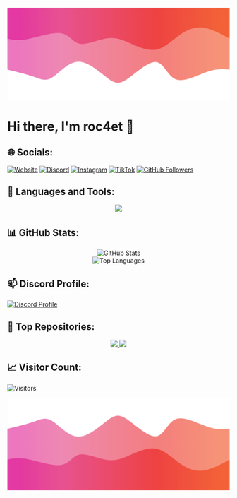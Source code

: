 ![Header](./header.png)

# Hi there, I'm **roc4et** 👋

## 🌐 Socials:

[![Website](https://img.shields.io/badge/Website-000000?style=for-the-badge&logo=About.me&logoColor=white)](https://roc4et.de/)
[![Discord](https://img.shields.io/badge/Discord-7289DA?style=for-the-badge&logo=discord&logoColor=white)](https://discord.gg/PaqNwRxgu4)
[![Instagram](https://img.shields.io/badge/Instagram-E4405F?style=for-the-badge&logo=Instagram&logoColor=white)](https://instagram.com/roc4et)
[![TikTok](https://img.shields.io/badge/TikTok-000000?style=for-the-badge&logo=TikTok&logoColor=white)](https://tiktok.com/@roc4et)
[![GitHub Followers](https://img.shields.io/github/followers/roc4et?color=008042&label=GitHub%20Followers&logo=GitHub&style=for-the-badge)](https://github.com/roc4et)


## 🧰 Languages and Tools:

<p align="center">
  <img src="https://skillicons.dev/icons?i=python,nodejs,html,css,git,github" />
</p>

## 📊 GitHub Stats:

<p align="center">
  <img src="https://github-readme-stats.vercel.app/api?username=roc4et&show_icons=true&theme=radical&count_private=true" alt="GitHub Stats" />
  <br />
  <img src="https://github-readme-stats.vercel.app/api/top-langs/?username=roc4et&layout=compact&theme=radical&langs_count=10" alt="Top Languages" />
</p>


## 📫 Discord Profile:

<a href="https://discord.c99.nl/widget/theme-4/1186342290323677215.png">
  <img src="https://discord.c99.nl/widget/theme-4/1186342290323677215.png" alt="Discord Profile" />
</a>

## 🌟 Top Repositories:

<p align="center">
  <a href="https://github.com/roc4et/your-top-repo">
    <img src="https://github-readme-stats.vercel.app/api/pin/?username=roc4et&repo=roc4etx&theme=radical" />
  </a>
  <a href="https://github.com/roc4et/another-repo">
    <img src="https://github-readme-stats.vercel.app/api/pin/?username=roc4et&repo=saturn-2auth&theme=radical" />
  </a>
</p>

## 📈 Visitor Count:

![Visitors](https://komarev.com/ghpvc/?username=roc4et&label=Visitors&color=0e75b6&style=flat)

![Footer](./footer.png)
